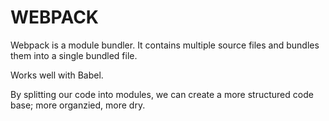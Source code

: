 # WEBPACK

Webpack is a module bundler. It contains multiple source files and bundles them into a single bundled file. 

Works well with Babel. 

By splitting our code into modules, we can create a more structured code base; more organzied, more dry. 